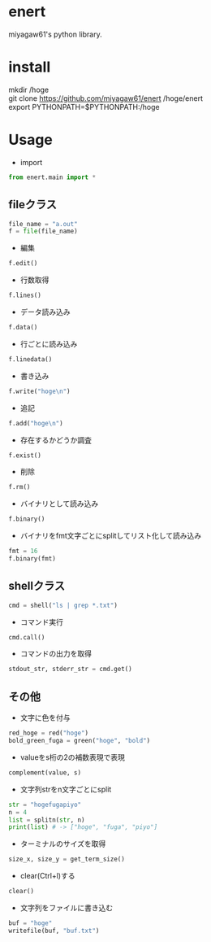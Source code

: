 enert
=====

miyagaw61's python library.

install
=======

mkdir /hoge  
git clone https://github.com/miyagaw61/enert /hoge/enert    
export PYTHONPATH=$PYTHONPATH:/hoge

Usage
=====

* import 
```python
from enert.main import *
```

## fileクラス
```python
file_name = "a.out"
f = file(file_name)
```
- 編集
```python
f.edit()
```

- 行数取得
```python
f.lines()
```

- データ読み込み
```python
f.data()
```

- 行ごとに読み込み
```python
f.linedata()
```

- 書き込み
```python
f.write("hoge\n")
```

- 追記
```python
f.add("hoge\n")
```

- 存在するかどうか調査
```python
f.exist()
```

- 削除
```python
f.rm()
```

- バイナリとして読み込み
```python
f.binary()
```

- バイナリをfmt文字ごとにsplitしてリスト化して読み込み
```python
fmt = 16
f.binary(fmt)
```

## shellクラス
```python
cmd = shell("ls | grep *.txt")
```
- コマンド実行
```python
cmd.call()
```

- コマンドの出力を取得
```python
stdout_str, stderr_str = cmd.get()
```

## その他

* 文字に色を付与
```python
red_hoge = red("hoge")
bold_green_fuga = green("hoge", "bold")
```

* valueをs桁の2の補数表現で表現
```python
complement(value, s)
```

* 文字列strをn文字ごとにsplit
```python
str = "hogefugapiyo"
n = 4
list = splitn(str, n)
print(list) # -> ["hoge", "fuga", "piyo"]
```

* ターミナルのサイズを取得
```python
size_x, size_y = get_term_size()
```

* clear(Ctrl+l)する
```python
clear()
```

* 文字列をファイルに書き込む
```python
buf = "hoge"
writefile(buf, "buf.txt")
```
